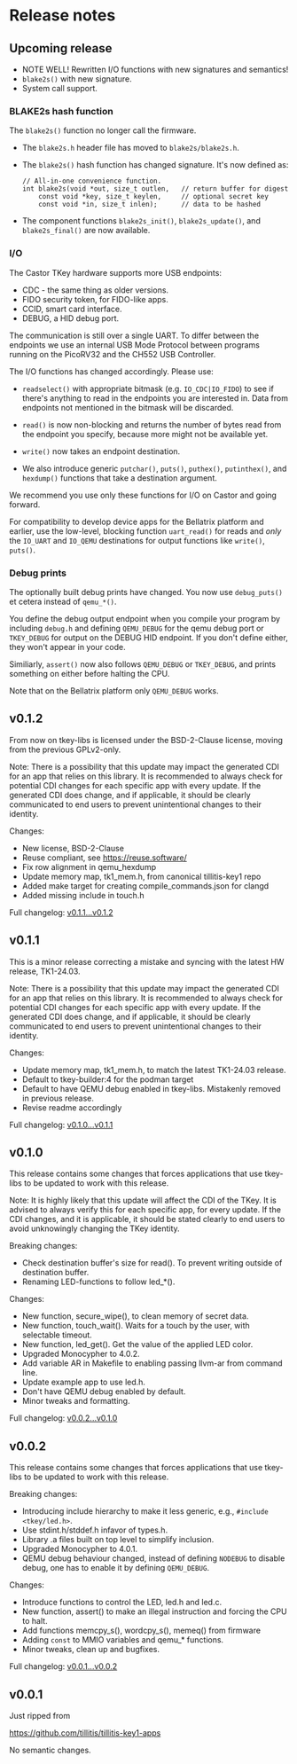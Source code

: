 # Release notes

## Upcoming release

- NOTE WELL! Rewritten I/O functions with new signatures and
  semantics!
- `blake2s()` with new signature.
- System call support.

### BLAKE2s hash function

The `blake2s()` function no longer call the firmware.

- The `blake2s.h` header file has moved to `blake2s/blake2s.h`.

- The `blake2s()` hash function has changed signature. It's now defined
  as:

  ```
  // All-in-one convenience function.
  int blake2s(void *out, size_t outlen,   // return buffer for digest
      const void *key, size_t keylen,     // optional secret key
      const void *in, size_t inlen);      // data to be hashed

  ```

- The component functions `blake2s_init()`, `blake2s_update()`, and
  `blake2s_final()` are now available.

### I/O

The Castor TKey hardware supports more USB endpoints:

- CDC - the same thing as older versions.
- FIDO security token, for FIDO-like apps.
- CCID, smart card interface.
- DEBUG, a HID debug port.

The communication is still over a single UART. To differ between the
endpoints we use an internal USB Mode Protocol between programs
running on the PicoRV32 and the CH552 USB Controller.

The I/O functions has changed accordingly. Please use:

- `readselect()` with appropriate bitmask (e.g. `IO_CDC|IO_FIDO`) to
  see if there's anything to read in the endpoints you are interested
  in. Data from endpoints not mentioned in the bitmask will be
  discarded.

- `read()` is now non-blocking and returns the number of bytes read
  from the endpoint you specify, because more might not be available
  yet.

- `write()` now takes an endpoint destination.

- We also introduce generic `putchar()`, `puts()`, `puthex()`,
  `putinthex()`, and `hexdump()` functions that take a destination
  argument.

We recommend you use only these functions for I/O on Castor and going
forward.

For compatibility to develop device apps for the Bellatrix platform
and earlier, use the low-level, blocking function `uart_read()` for
reads and *only* the `IO_UART` and `IO_QEMU` destinations for output
functions like `write()`, `puts()`.

### Debug prints

The optionally built debug prints have changed. You now use
`debug_puts()` et cetera instead of `qemu_*()`.

You define the debug output endpoint when you compile your program by
including `debug.h` and defining `QEMU_DEBUG` for the qemu debug port
or `TKEY_DEBUG` for output on the DEBUG HID endpoint. If you don't
define either, they won't appear in your code.

Similiarly, `assert()` now also follows `QEMU_DEBUG` or `TKEY_DEBUG`,
and prints something on either before halting the CPU.

Note that on the Bellatrix platform only `QEMU_DEBUG` works.

## v0.1.2

From now on tkey-libs is licensed under the BSD-2-Clause license,
moving from the previous GPLv2-only.

Note: There is a possibility that this update may impact the generated
CDI for an app that relies on this library. It is recommended to
always check for potential CDI changes for each specific app with
every update. If the generated CDI does change, and if applicable, it
should be clearly communicated to end users to prevent unintentional
changes to their identity.

Changes:
- New license, BSD-2-Clause
- Reuse compliant, see https://reuse.software/
- Fix row alignment in qemu_hexdump
- Update memory map, tk1_mem.h, from canonical tillitis-key1 repo
- Added make target for creating compile_commands.json for clangd
- Added missing include in touch.h

Full changelog:
[v0.1.1...v0.1.2](https://github.com/tillitis/tkey-libs/compare/v0.1.1...v0.1.2)

## v0.1.1

This is a minor release correcting a mistake and syncing with the
latest HW release, TK1-24.03.


Note: There is a possibility that this update may impact the generated
CDI for an app that relies on this library. It is recommended to
always check for potential CDI changes for each specific app with
every update. If the generated CDI does change, and if applicable, it
should be clearly communicated to end users to prevent unintentional
changes to their identity.

Changes:
- Update memory map, tk1_mem.h, to match the latest TK1-24.03 release.
- Default to tkey-builder:4 for the podman target
- Default to have QEMU debug enabled in tkey-libs. Mistakenly removed
  in previous release.
- Revise readme accordingly

Full changelog:
[v0.1.0...v0.1.1](https://github.com/tillitis/tkey-libs/compare/v0.1.0...v0.1.1)

## v0.1.0

This release contains some changes that forces applications that use
tkey-libs to be updated to work with this release.

Note: It is highly likely that this update will affect the CDI of the
TKey. It is advised to always verify this for each specific app, for
every update. If the CDI changes, and it is applicable, it should be
stated clearly to end users to avoid unknowingly changing the TKey
identity.

Breaking changes:
- Check destination buffer's size for read(). To prevent writing
  outside of destination buffer.
- Renaming LED-functions to follow led_*().

Changes:
- New function, secure_wipe(), to clean memory of secret data.
- New function, touch_wait(). Waits for a touch by the user, with
  selectable timeout.
- New function, led_get(). Get the value of the applied LED color.
- Upgraded Monocypher to 4.0.2.
- Add variable AR in Makefile to enabling passing llvm-ar from command
  line.
- Update example app to use led.h.
- Don't have QEMU debug enabled by default.
- Minor tweaks and formatting.

Full changelog:
[v0.0.2...v0.1.0](https://github.com/tillitis/tkey-libs/compare/v0.0.2...v0.1.0)

## v0.0.2

This release contains some changes that forces applications that use
tkey-libs to be updated to work with this release.

Breaking changes:
- Introducing include hierarchy to make it less generic, e.g.,
  `#include <tkey/led.h>`.
- Use stdint.h/stddef.h infavor of types.h.
- Library .a files built on top level to simplify inclusion.
- Upgraded Monocypher to 4.0.1.
- QEMU debug behaviour changed, instead of defining `NODEBUG` to
  disable debug, one has to enable it by defining `QEMU_DEBUG`.

Changes:
- Introduce functions to control the LED, led.h and led.c.
- New function, assert() to make an illegal instruction and forcing
  the CPU to halt.
- Add functions memcpy_s(), wordcpy_s(), memeq() from firmware
- Adding `const` to MMIO variables and qemu_* functions.
- Minor tweaks, clean up and bugfixes.

Full changelog:
[v0.0.1...v0.0.2](https://github.com/tillitis/tkey-libs/compare/v0.0.1...v0.0.2)


## v0.0.1

Just ripped from

https://github.com/tillitis/tillitis-key1-apps

No semantic changes.
